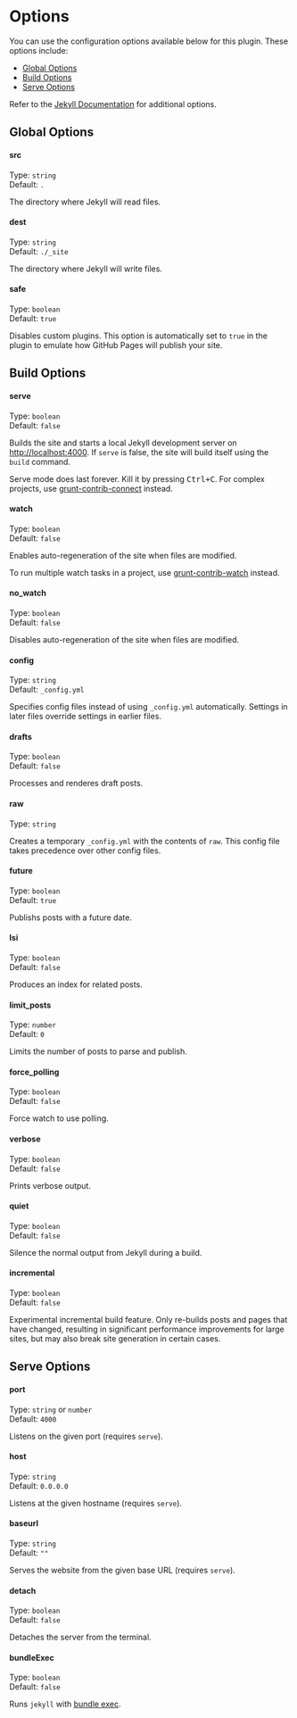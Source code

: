 # Options
You can use the configuration options available below for this plugin. These options include:

* [Global Options](#global-options)
* [Build Options](#build-options)
* [Serve Options](#serve-options)

Refer to the [Jekyll Documentation](http://jekyllrb.com/docs/configuration) for additional options.

## Global Options

#### src
Type: `string` <br>
Default: `.`

The directory where Jekyll will read files.

#### dest
Type: `string` <br>
Default: `./_site`

The directory where Jekyll will write files.

#### safe
Type: `boolean` <br>
Default: `true`

Disables custom plugins. This option is automatically set to `true` in the plugin to emulate how GitHub Pages will publish your site.

## Build Options

#### serve
Type: `boolean` <br>
Default: `false`

Builds the site and starts a local Jekyll development server on [http://localhost:4000](http://localhost:4000). If `serve` is false, the site will build itself using the `build` command.

Serve mode does last forever. Kill it by pressing <kbd>Ctrl+C</kbd>. For complex projects, use [grunt-contrib-connect](https://github.com/gruntjs/grunt-contrib-connect) instead.

#### watch
Type: `boolean` <br>
Default: `false`

Enables auto-regeneration of the site when files are modified.

To run multiple watch tasks in a project, use [grunt-contrib-watch](https://github.com/gruntjs/grunt-contrib-watch) instead.

#### no_watch
Type: `boolean` <br>
Default: `false`

Disables auto-regeneration of the site when files are modified.

#### config
Type: `string` <br>
Default: `_config.yml`

Specifies config files instead of using `_config.yml` automatically. Settings in later files override settings in earlier files.

#### drafts
Type: `boolean` <br>
Default: `false`

Processes and renderes draft posts.

#### raw
Type: `string`

Creates a temporary `_config.yml` with the contents of `raw`. This config file takes precedence over other config files.

#### future
Type: `boolean` <br>
Default: `true`

Publishs posts with a future date.

#### lsi
Type: `boolean` <br>
Default: `false`

Produces an index for related posts.

#### limit_posts
Type: `number` <br>
Default: `0`

Limits the number of posts to parse and publish.

#### force_polling
Type: `boolean` <br>
Default: `false`

Force watch to use polling.

#### verbose
Type: `boolean` <br>
Default: `false`

Prints verbose output.

#### quiet
Type: `boolean` <br>
Default: `false`

Silence the normal output from Jekyll during a build.

#### incremental
Type: `boolean` <br>
Default: `false`

Experimental incremental build feature. Only re-builds posts and pages that have changed, resulting in significant performance improvements for large sites, but may also break site generation in certain cases.

## Serve Options

#### port
Type: `string` or `number` <br>
Default: `4000`

Listens on the given port (requires `serve`).

#### host
Type: `string` <br>
Default: `0.0.0.0`

Listens at the given hostname (requires `serve`).

#### baseurl
Type: `string` <br>
Default: `""`

Serves the website from the given base URL (requires `serve`).

#### detach
Type: `boolean` <br>
Default: `false`

Detaches the server from the terminal.

#### bundleExec
Type: `boolean` <br>
Default: `false`

Runs `jekyll` with [bundle exec](http://gembundler.com/v1.3/man/bundle-exec.1.html).
